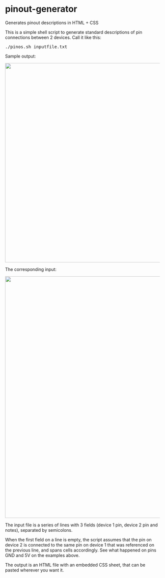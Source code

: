 # pinout-generator
Generates pinout descriptions in HTML + CSS

This is a simple shell script to generate standard descriptions of pin connections between 2 devices. Call it like this: 

<tt>./pinos.sh inputfile.txt</tt>

Sample output:

<img width="624" height="649" src="http://static.efetividade.net/img/captura-de-tela-2015-11-23-as-13.06.44-50218.png">

The corresponding input:

<img width="735" height="787" src="http://static.efetividade.net/img/captura-de-tela-2015-11-23-as-13.06.53-28976.png">

The input file is a series of lines with 3 fields (device 1 pin, device 2 pin and notes), separated by semicolons. 

When the first field on a line is empty, the script assumes that the pin on device 2 is connected to the same pin on device 1 that was referenced on the previous line, and spans cells accordingly. See what happened on pins GND and 5V on the examples above.

The output is an HTML file with an embedded CSS sheet, that can be pasted wherever you want it.

